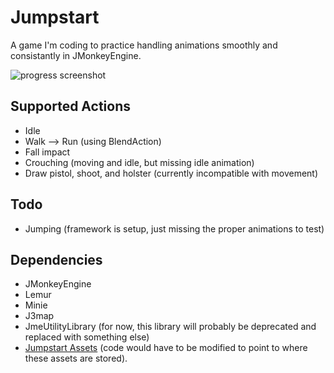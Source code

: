 # Jumpstart
A game I'm coding to practice handling animations smoothly and consistantly in JMonkeyEngine.

![progress screenshot](https://github.com/codex128/Jumpstart/blob/master/assets/Textures/progress1.png?raw=true)

## Supported Actions
* Idle
* Walk --> Run (using BlendAction)
* Fall impact
* Crouching (moving and idle, but missing idle animation)
* Draw pistol, shoot, and holster (currently incompatible with movement)

## Todo
* Jumping (framework is setup, just missing the proper animations to test)

## Dependencies
* JMonkeyEngine
* Lemur
* Minie
* J3map
* JmeUtilityLibrary (for now, this library will probably be deprecated and replaced with something else)
* [Jumpstart Assets](https://github.com/codex128/JumpstartAssetKit) (code would have to be modified to point to where these assets are stored).
